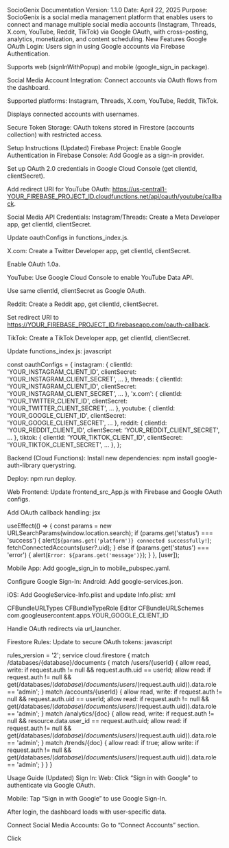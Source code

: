SocioGenix Documentation 
Version: 1.1.0
Date: April 22, 2025
Purpose: SocioGenix is a social media management platform that enables users to connect and manage multiple social media accounts (Instagram, Threads, X.com, YouTube, Reddit, TikTok) via Google OAuth, with cross-posting, analytics, monetization, and content scheduling.
New Features
Google OAuth Login:
Users sign in using Google accounts via Firebase Authentication.

Supports web (signInWithPopup) and mobile (google_sign_in package).

Social Media Account Integration:
Connect accounts via OAuth flows from the dashboard.

Supported platforms: Instagram, Threads, X.com, YouTube, Reddit, TikTok.

Displays connected accounts with usernames.

Secure Token Storage:
OAuth tokens stored in Firestore (accounts collection) with restricted access.

Setup Instructions (Updated)
Firebase Project:
Enable Google Authentication in Firebase Console:
Add Google as a sign-in provider.

Set up OAuth 2.0 credentials in Google Cloud Console (get clientId, clientSecret).

Add redirect URI for YouTube OAuth: https://us-central1-YOUR_FIREBASE_PROJECT_ID.cloudfunctions.net/api/oauth/youtube/callback.

Social Media API Credentials:
Instagram/Threads:
Create a Meta Developer app, get clientId, clientSecret.

Update oauthConfigs in functions_index.js.

X.com:
Create a Twitter Developer app, get clientId, clientSecret.

Enable OAuth 1.0a.

YouTube:
Use Google Cloud Console to enable YouTube Data API.

Use same clientId, clientSecret as Google OAuth.

Reddit:
Create a Reddit app, get clientId, clientSecret.

Set redirect URI to https://YOUR_FIREBASE_PROJECT_ID.firebaseapp.com/oauth-callback.

TikTok:
Create a TikTok Developer app, get clientId, clientSecret.

Update functions_index.js:
javascript

const oauthConfigs = {
  instagram: { clientId: 'YOUR_INSTAGRAM_CLIENT_ID', clientSecret: 'YOUR_INSTAGRAM_CLIENT_SECRET', ... },
  threads: { clientId: 'YOUR_INSTAGRAM_CLIENT_ID', clientSecret: 'YOUR_INSTAGRAM_CLIENT_SECRET', ... },
  'x.com': { clientId: 'YOUR_TWITTER_CLIENT_ID', clientSecret: 'YOUR_TWITTER_CLIENT_SECRET', ... },
  youtube: { clientId: 'YOUR_GOOGLE_CLIENT_ID', clientSecret: 'YOUR_GOOGLE_CLIENT_SECRET', ... },
  reddit: { clientId: 'YOUR_REDDIT_CLIENT_ID', clientSecret: 'YOUR_REDDIT_CLIENT_SECRET', ... },
  tiktok: { clientId: 'YOUR_TIKTOK_CLIENT_ID', clientSecret: 'YOUR_TIKTOK_CLIENT_SECRET', ... },
};

Backend (Cloud Functions):
Install new dependencies: npm install google-auth-library querystring.

Deploy: npm run deploy.

Web Frontend:
Update frontend_src_App.js with Firebase and Google OAuth configs.

Add OAuth callback handling:
jsx

useEffect(() => {
  const params = new URLSearchParams(window.location.search);
  if (params.get('status') === 'success') {
    alert(`${params.get('platform')} connected successfully!`);
    fetchConnectedAccounts(user?.uid);
  } else if (params.get('status') === 'error') {
    alert(`Error: ${params.get('message')}`);
  }
}, [user]);

Mobile App:
Add google_sign_in to mobile_pubspec.yaml.

Configure Google Sign-In:
Android: Add google-services.json.

iOS: Add GoogleService-Info.plist and update Info.plist:
xml

<key>CFBundleURLTypes</key>
<array>
  <dict>
    <key>CFBundleTypeRole</key>
    <string>Editor</string>
    <key>CFBundleURLSchemes</key>
    <array>
      <string>com.googleusercontent.apps.YOUR_GOOGLE_CLIENT_ID</string>
    </array>
  </dict>
</array>

Handle OAuth redirects via url_launcher.

Firestore Rules:
Update to secure OAuth tokens:
javascript

rules_version = '2';
service cloud.firestore {
  match /databases/{database}/documents {
    match /users/{userId} {
      allow read, write: if request.auth != null && request.auth.uid == userId;
      allow read: if request.auth != null && get(/databases/$(database)/documents/users/$(request.auth.uid)).data.role == 'admin';
    }
    match /accounts/{userId} {
      allow read, write: if request.auth != null && request.auth.uid == userId;
      allow read: if request.auth != null && get(/databases/$(database)/documents/users/$(request.auth.uid)).data.role == 'admin';
    }
    match /analytics/{doc} {
      allow read, write: if request.auth != null && resource.data.user_id == request.auth.uid;
      allow read: if request.auth != null && get(/databases/$(database)/documents/users/$(request.auth.uid)).data.role == 'admin';
    }
    match /trends/{doc} {
      allow read: if true;
      allow write: if request.auth != null && get(/databases/$(database)/documents/users/$(request.auth.uid)).data.role == 'admin';
    }
  }
}

Usage Guide (Updated)
Sign In:
Web: Click “Sign in with Google” to authenticate via Google OAuth.

Mobile: Tap “Sign in with Google” to use Google Sign-In.

After login, the dashboard loads with user-specific data.

Connect Social Media Accounts:
Go to “Connect Accounts” section.

Click

